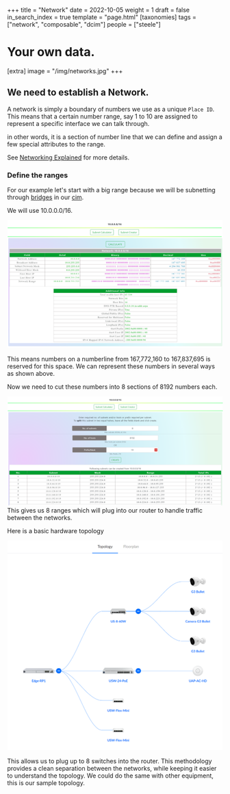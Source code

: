 +++
title = "Network"
date = 2022-10-05
weight = 1
draft = false
in_search_index = true
template = "page.html"
[taxonomies]
  tags = ["network", "composable", "dcim"]
  people = ["steele"]

# Your own data.
[extra]
image = "/img/networks.jpg"
+++
## We need to establish a Network.

A network is simply a boundary of numbers we use as a unique `Place ID`. This means that a certain number range, say 1 to 10 are assigned to represent a specific interface we can talk through.

in other words, it is a section of number line that we can define and assign a few special attributes to the range.

See [Networking Explained](/articles/networking-explained) for more details.

### Define the ranges

For our example let's start with a big range because we will be subnetting through [bridges](/library/bridges) in our [cim](/library/cim).

We will use 10.0.0.0/16.

![network numbers](calc-subnet.png)

This means numbers on a numberline from 167,772,160 to 167,837,695 is reserved for this space. We can represent these numbers in several ways as shown above.

Now we need to cut these numbers into 8 sections of 8192 numbers each.

![subnets](subnets-8.png)
 This gives us 8 ranges which will plug into our router to handle traffic between the networks.

 Here is a basic hardware topology

 ![network topology](basic-net-topology.png)

This allows us to plug up to 8 switches into the router. This methodology provides a clean separation between the networks, while keeping it easier to understand the topology. We could do the same with other equipment, this is our sample topology.

